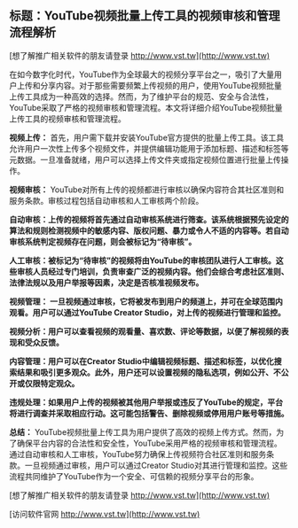 ## **标题：YouTube视频批量上传工具的视频审核和管理流程解析**

[想了解推广相关软件的朋友请登录 http://www.vst.tw](http://www.vst.tw)

在如今数字化时代，YouTube作为全球最大的视频分享平台之一，吸引了大量用户上传和分享内容。对于那些需要频繁上传视频的用户，使用YouTube视频批量上传工具成为一种高效的选择。然而，为了维护平台的规范、安全与合法性，YouTube采取了严格的视频审核和管理流程。本文将详细介绍YouTube视频批量上传工具的视频审核和管理流程。

**视频上传：**
首先，用户需下载并安装YouTube官方提供的批量上传工具。该工具允许用户一次性上传多个视频文件，并提供编辑功能用于添加标题、描述和标签等元数据。一旦准备就绪，用户可以选择上传文件夹或指定视频位置进行批量上传操作。

**视频审核：**
YouTube对所有上传的视频都进行审核以确保内容符合其社区准则和服务条款。审核过程包括自动审核和人工审核两个阶段。

**自动审核：上传的视频将首先通过自动审核系统进行筛查。该系统根据预先设定的算法和规则检测视频中的敏感内容、版权问题、暴力或令人不适的内容等。若自动审核系统判定视频存在问题，则会被标记为“待审核”。**

**人工审核：被标记为“待审核”的视频将由YouTube的审核团队进行人工审核。这些审核人员经过专门培训，负责审查广泛的视频内容。他们会综合考虑社区准则、法律法规以及用户举报等因素，决定是否核准视频发布。**

**视频管理： 一旦视频通过审核，它将被发布到用户的频道上，并可在全球范围内观看。用户可以通过YouTube Creator Studio，对上传的视频进行管理和监控。**

**视频分析：用户可以查看视频的观看量、喜欢数、评论等数据，以便了解视频的表现和受众反馈。**

**内容管理：用户可以在Creator Studio中编辑视频标题、描述和标签，以优化搜索结果和吸引更多观众。此外，用户还可以设置视频的隐私选项，例如公开、不公开或仅限特定观众。**

**违规处理：如果用户上传的视频被其他用户举报或违反了YouTube的规定，平台将进行调查并采取相应行动。这可能包括警告、删除视频或停用用户账号等措施。**

**总结：**
YouTube视频批量上传工具为用户提供了高效的视频上传方式。然而，为了确保平台内容的合法性和安全性，YouTube采用严格的视频审核和管理流程。通过自动审核和人工审核，YouTube努力确保上传视频符合社区准则和服务条款。一旦视频通过审核，用户可以通过Creator Studio对其进行管理和监控。这些流程共同维护了YouTube作为一个安全、可信赖的视频分享平台的形象。

[想了解推广相关软件的朋友请登录 http://www.vst.tw](http://www.vst.tw)


[访问软件官网 http://www.vst.tw](http://www.vst.tw)
